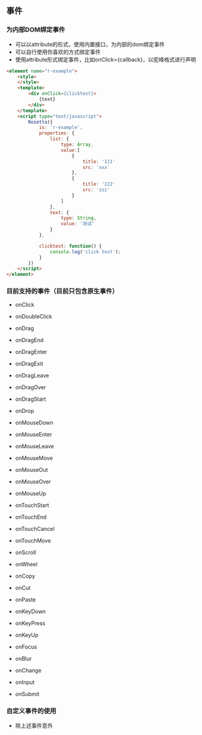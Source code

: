 ## 事件

### 为内部DOM绑定事件
- 可以以attribute的形式，使用内置接口，为内部的dom绑定事件
- 可以自行使用你喜欢的方式绑定事件
- 使用attribute形式绑定事件，比如onClick={callback}，以驼峰格式进行声明

```html
<element name="r-example">
    <style>
    </style>
    <template>
        <div onClick={clicktest}>
            {text}
        </div>
    </template>
    <script type="text/javascript">
        Rosetta({
            is: 'r-example',
            properties: {
                list: {
                    type: Array,
                    value:[
                        {
                            title: '111'
                            src: 'xxx'
                        },
                        {
                            title: '222'
                            src: 'zzz'
                        }
                    ]
                },
                text: {
                    type: String,
                    value: '测试'
                }
            },

            clicktest: function() {
                console.log('click test');
            }
        })
    </script>
</element>
```



### 目前支持的事件（目前只包含原生事件）
- onClick
- onDoubleClick
- onDrag
- onDragEnd
- onDragEnter
- onDragExit
- onDragLeave
- onDragOver
- onDragStart
- onDrop
- onMouseDown
- onMouseEnter
- onMouseLeave
- onMouseMove
- onMouseOut
- onMouseOver
- onMouseUp


- onTouchStart
- onTouchEnd
- onTouchCancel
- onTouchMove


- onScroll
- onWheel


- onCopy
- onCut
- onPaste


- onKeyDown
- onKeyPress
- onKeyUp


- onFocus
- onBlur


- onChange
- onInput
- onSubmit


### 自定义事件的使用
- 除上述事件意外
